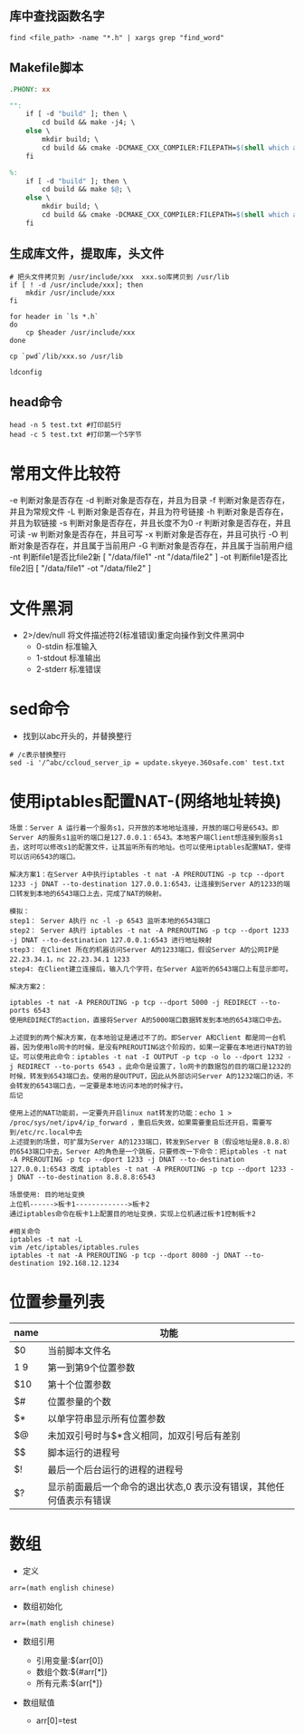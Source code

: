## 库中查找函数名字

```shell
find <file_path> -name "*.h" | xargs grep "find_word"
```

## Makefile脚本

```Makefile
.PHONY: xx

"":
	if [ -d "build" ]; then \
		cd build && make -j4; \
	else \
		mkdir build; \
		cd build && cmake -DCMAKE_CXX_COMPILER:FILEPATH=$(shell which arm-linux-gnueabi-g++) -DCMAKE_C_COMPILER:FILEPATH=$(shell which arm-linux-gnueabi-gcc) ..; \
	fi

%:
	if [ -d "build" ]; then \
		cd build && make $@; \
	else \
		mkdir build; \
		cd build && cmake -DCMAKE_CXX_COMPILER:FILEPATH=$(shell which arm-linux-gnueabi-g++) -DCMAKE_C_COMPILER:FILEPATH=$(shell which arm-linux-gnueabi-gcc) $@ ..; \
	fi
```

## 生成库文件，提取库，头文件

```shell
# 把头文件拷贝到 /usr/include/xxx  xxx.so库拷贝到 /usr/lib
if [ ! -d /usr/include/xxx]; then
    mkdir /usr/include/xxx
fi

for header in `ls *.h`
do
    cp $header /usr/include/xxx
done

cp `pwd`/lib/xxx.so /usr/lib

ldconfig
```

## head命令

```shell
head -n 5 test.txt #打印前5行
head -c 5 test.txt #打印第一个5字节
```

# 常用文件比较符

-e 判断对象是否存在 -d 判断对象是否存在，并且为目录 -f 判断对象是否存在，并且为常规文件 -L 判断对象是否存在，并且为符号链接 -h 判断对象是否存在，并且为软链接 -s
判断对象是否存在，并且长度不为0 -r 判断对象是否存在，并且可读 -w 判断对象是否存在，并且可写 -x 判断对象是否存在，并且可执行 -O 判断对象是否存在，并且属于当前用户 -G
判断对象是否存在，并且属于当前用户组 -nt 判断file1是否比file2新 [ "/data/file1" -nt "/data/file2" ] -ot 判断file1是否比file2旧 [
"/data/file1" -ot "/data/file2" ]

# 文件黑洞

- 2\>/dev/null 将文件描述符2(标准错误)重定向操作到文件黑洞中
  - 0-stdin 标准输入
  - 1-stdout 标准输出
  - 2-stderr 标准错误

# sed命令

- 找到以abc开头的，并替换整行

```shell
# /c表示替换整行
sed -i '/^abc/ccloud_server_ip = update.skyeye.360safe.com' test.txt
```

# 使用iptables配置NAT-(网络地址转换)

```
场景：Server A 运行着一个服务s1，只开放的本地地址连接，开放的端口号是6543。即Server A的服务s1监听的端口是127.0.0.1：6543。本地客户端Client想连接到服务s1去，这时可以修改s1的配置文件，让其监听所有的地址。也可以使用iptables配置NAT，使得可以访问6543的端口。

解决方案1：在Server A中执行iptables -t nat -A PREROUTING -p tcp --dport 1233 -j DNAT --to-destination 127.0.0.1:6543，让连接到Server A的1233的端口转发到本地的6543端口上去，完成了NAT的映射。

模拟：
step1： Server A执行 nc -l -p 6543 监听本地的6543端口
step2： Server A执行 iptables -t nat -A PREROUTING -p tcp --dport 1233 -j DNAT --to-destination 127.0.0.1:6543 进行地址映射
step3： 在Clinet 所在的机器访问Server A的1233端口，假设Server A的公网IP是22.23.34.1，nc 22.23.34.1 1233
step4: 在Client建立连接后，输入几个字符，在Server A监听的6543端口上有显示即可。

解决方案2：

iptables -t nat -A PREROUTING -p tcp --dport 5000 -j REDIRECT --to-ports 6543
使用REDIRECT的action，直接将Server A的5000端口数据转发到本地的6543端口中去。

上述提到的两个解决方案，在本地验证是通过不了的。即Server A和Client 都是同一台机器，因为使用lo网卡的时候，是没有PREROUTING这个阶段的，如果一定要在本地进行NAT的验证。可以使用此命令：iptables -t nat -I OUTPUT -p tcp -o lo --dport 1232 -j REDIRECT --to-ports 6543 。此命令是设置了，lo网卡的数据包的目的端口是1232的时候，转发到6543端口去。使用的是OUTPUT，因此从外部访问Server A的1232端口的话，不会转发的6543端口去，一定要是本地访问本地的时候才行。
后记

使用上述的NAT功能前，一定要先开启linux nat转发的功能：echo 1 > /proc/sys/net/ipv4/ip_forward ，重启后失效，如果需要重启后还开启，需要写到/etc/rc.local中去
上述提到的场景，可扩展为Server A的1233端口，转发到Server B（假设地址是8.8.8.8）的6543端口中去，Server A的角色是一个跳板，只要修改一下命令：把iptables -t nat -A PREROUTING -p tcp --dport 1233 -j DNAT --to-destination 127.0.0.1:6543 改成 iptables -t nat -A PREROUTING -p tcp --dport 1233 -j DNAT --to-destination 8.8.8.8:6543

场景使用: 目的地址变换
上位机------>板卡1------------->板卡2
通过iptables命令在板卡1上配置目的地址变换，实现上位机通过板卡1控制板卡2
```

```shell
#相关命令
iptables -t nat -L
vim /etc/iptables/iptables.rules
iptables -t nat -A PREROUTING -p tcp --dport 8080 -j DNAT --to-destination 192.168.12.1234
```

# 位置参量列表

| name  | 功能                                                                |
|-------|---------------------------------------------------------------------|
| $0    | 当前脚本文件名                                                      |
| $1~$9 | 第一到第9个位置参数                                                 |
| $10   | 第十个位置参数                                                      |
| $#    | 位置参量的个数                                                      |
| $*    | 以单字符串显示所有位置参数                                          |
| $@    | 未加双引号时与$*含义相同，加双引号后有差别                          |
| $$    | 脚本运行的进程号                                                    |
| $!    | 最后一个后台运行的进程的进程号                                      |
| $?    | 显示前面最后一个命令的退出状态,0 表示没有错误，其他任何值表示有错误 |


# 数组
- 定义
```
arr=(math english chinese)
```

- 数组初始化
```
arr=(math english chinese)
```
- 数组引用
    - 引用变量:${arr[0]}
    - 数组个数:${#arr[*]}
    - 所有元素:${arr[*]}

- 数组赋值
    - arr[0]=test
